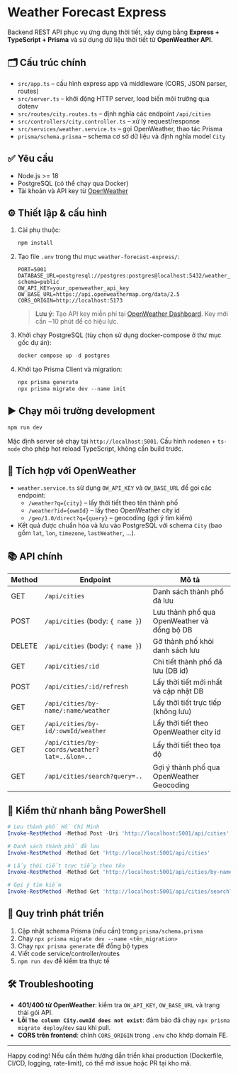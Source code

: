 # Weather Forecast Express

Backend REST API phục vụ ứng dụng thời tiết, xây dựng bằng **Express + TypeScript + Prisma** và sử dụng dữ liệu thời tiết từ **OpenWeather API**.

## 🗂 Cấu trúc chính

- `src/app.ts` – cấu hình express app và middleware (CORS, JSON parser, routes)
- `src/server.ts` – khởi động HTTP server, load biến môi trường qua dotenv
- `src/routes/city.routes.ts` – định nghĩa các endpoint `/api/cities`
- `src/controllers/city.controller.ts` – xử lý request/response
- `src/services/weather.service.ts` – gọi OpenWeather, thao tác Prisma
- `prisma/schema.prisma` – schema cơ sở dữ liệu và định nghĩa model `City`

## ✅ Yêu cầu

- Node.js >= 18
- PostgreSQL (có thể chạy qua Docker)
- Tài khoản và API key từ [OpenWeather](https://openweathermap.org/api)

## ⚙️ Thiết lập & cấu hình

1. Cài phụ thuộc:

   ```powershell
   npm install
   ```

2. Tạo file `.env` trong thư mục `weather-forecast-express/`:

   ```env
   PORT=5001
   DATABASE_URL=postgresql://postgres:postgres@localhost:5432/weather_db?schema=public
   OW_API_KEY=your_openweather_api_key
   OW_BASE_URL=https://api.openweathermap.org/data/2.5
   CORS_ORIGIN=http://localhost:5173
   ```

   > **Lưu ý**: Tạo API key miễn phí tại [OpenWeather Dashboard](https://home.openweathermap.org/api_keys). Key mới cần ~10 phút để có hiệu lực.

3. Khởi chạy PostgreSQL (tùy chọn sử dụng docker-compose ở thư mục gốc dự án):

   ```powershell
   docker compose up -d postgres
   ```

4. Khởi tạo Prisma Client và migration:

   ```powershell
   npx prisma generate
   npx prisma migrate dev --name init
   ```

## ▶️ Chạy môi trường development

```powershell
npm run dev
```

Mặc định server sẽ chạy tại `http://localhost:5001`. Cấu hình `nodemon` + `ts-node` cho phép hot reload TypeScript, không cần build trước.

## 📡 Tích hợp với OpenWeather

- `weather.service.ts` sử dụng `OW_API_KEY` và `OW_BASE_URL` để gọi các endpoint:
  - `/weather?q={city}` – lấy thời tiết theo tên thành phố
  - `/weather?id={owmId}` – lấy theo OpenWeather city id
  - `/geo/1.0/direct?q={query}` – geocoding (gợi ý tìm kiếm)
- Kết quả được chuẩn hóa và lưu vào PostgreSQL với schema `City` (bao gồm `lat`, `lon`, `timezone`, `lastWeather`, …).

## 📚 API chính

| Method | Endpoint | Mô tả |
| --- | --- | --- |
| GET | `/api/cities` | Danh sách thành phố đã lưu |
| POST | `/api/cities` (body: `{ name }`) | Lưu thành phố qua OpenWeather và đồng bộ DB |
| DELETE | `/api/cities` (body: `{ name }`) | Gỡ thành phố khỏi danh sách lưu |
| GET | `/api/cities/:id` | Chi tiết thành phố đã lưu (DB id) |
| POST | `/api/cities/:id/refresh` | Lấy thời tiết mới nhất và cập nhật DB |
| GET | `/api/cities/by-name/:name/weather` | Lấy thời tiết trực tiếp (không lưu) |
| GET | `/api/cities/by-id/:owmId/weather` | Lấy thời tiết theo OpenWeather city id |
| GET | `/api/cities/by-coords/weather?lat=..&lon=..` | Lấy thời tiết theo tọa độ |
| GET | `/api/cities/search?query=..` | Gợi ý thành phố qua OpenWeather Geocoding |

## 🧪 Kiểm thử nhanh bằng PowerShell

```powershell
# Lưu thành phố Hồ Chí Minh
Invoke-RestMethod -Method Post -Uri 'http://localhost:5001/api/cities' -ContentType 'application/json' -Body '{"name":"Ho Chi Minh City"}'

# Danh sách thành phố đã lưu
Invoke-RestMethod -Method Get 'http://localhost:5001/api/cities'

# Lấy thời tiết trực tiếp theo tên
Invoke-RestMethod -Method Get 'http://localhost:5001/api/cities/by-name/Hanoi/weather'

# Gợi ý tìm kiếm
Invoke-RestMethod -Method Get 'http://localhost:5001/api/cities/search?query=Ho%20Chi%20Minh'
```

## 🔄 Quy trình phát triển

1. Cập nhật schema Prisma (nếu cần) trong `prisma/schema.prisma`
2. Chạy `npx prisma migrate dev --name <tên_migration>`
3. Chạy `npx prisma generate` để đồng bộ types
4. Viết code service/controller/routes
5. `npm run dev` để kiểm tra thực tế

## 🛠 Troubleshooting

- **401/400 từ OpenWeather**: kiểm tra `OW_API_KEY`, `OW_BASE_URL` và trạng thái gói API.
- **Lỗi `The column City.owmId does not exist`**: đảm bảo đã chạy `npx prisma migrate deploy`/`dev` sau khi pull.
- **CORS trên frontend**: chỉnh `CORS_ORIGIN` trong `.env` cho khớp domain FE.

---

Happy coding! Nếu cần thêm hướng dẫn triển khai production (Dockerfile, CI/CD, logging, rate-limit), có thể mở issue hoặc PR tại kho mã.

